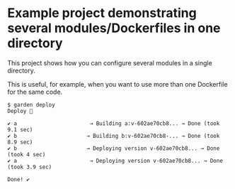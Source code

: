 # Example project demonstrating several modules/Dockerfiles in one directory

This project shows how you can configure several modules in a single directory.

This is useful, for example, when you want to use more than one Dockerfile for the same code.

```shell
$ garden deploy
Deploy 🚀

✔ a                       → Building a:v-602ae70cb8... → Done (took 9.1 sec)
✔ b                      → Building b:v-602ae70cb8-... → Done (took 8.9 sec)
✔ b                      → Deploying version v-602ae70cb8... → Done (took 4 sec)
✔ a                       → Deploying version v-602ae70cb8... → Done (took 3.9 sec)

Done! ✔️
